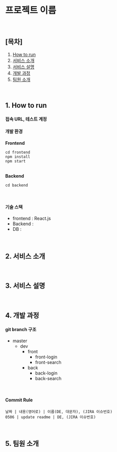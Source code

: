 <h1>프로젝트 이름</h1>

<br/>

<h2>[목차]</h2>

1. [How to run](#1.-how-to-run)
2. [서비스 소개](#2.-서비스-소개)
3. [서비스 설명](#3.-서비스-설명)
4. [개발 과정](#4.-개발-과정)
5. [팀원 소개](#5.-팀원-소개)

<br/>

## 1. How to run

<h4>접속 URL, 테스트 계정</h4>



<h4>개발 환경</h4>

**Frontend**

```
cd frontend
npm install
npm start
```

<br/>**Backend**

```
cd backend
```

<br/>

<h4>기술 스택</h4>

* frontend : React.js
* Backend :
* DB : 

<br/>

## 2. 서비스 소개

<br/>

## 3. 서비스 설명

<br/>

## 4. 개발 과정

<h4>git branch 구조</h4>

* master
  * dev
    * front
      * front-login
      * front-search
    * back
      * back-login
      * back-search

<br/>

<h4>Commit Rule</h4>

```
날짜 | 내용(영어로) | 이름(DE, 대문자), (JIRA 이슈번호)
0506 | update readme | DE, (JIRA 이슈번호)
```

<br/>

## 5. 팀원 소개

<br/>